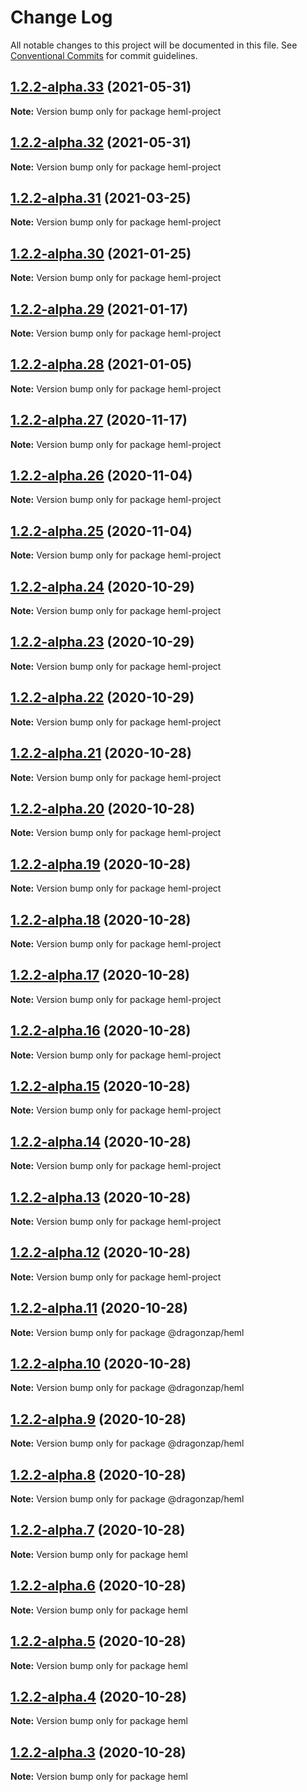 # Change Log

All notable changes to this project will be documented in this file.
See [Conventional Commits](https://conventionalcommits.org) for commit guidelines.

## [1.2.2-alpha.33](https://github.com/dragonzap/heml2/compare/v1.2.2-alpha.32...v1.2.2-alpha.33) (2021-05-31)

**Note:** Version bump only for package heml-project





## [1.2.2-alpha.32](https://github.com/dragonzap/heml2/compare/v1.2.2-alpha.31...v1.2.2-alpha.32) (2021-05-31)

**Note:** Version bump only for package heml-project





## [1.2.2-alpha.31](https://github.com/dragonzap/heml2/compare/v1.2.2-alpha.30...v1.2.2-alpha.31) (2021-03-25)

**Note:** Version bump only for package heml-project





## [1.2.2-alpha.30](https://github.com/dragonzap/heml2/compare/v1.2.2-alpha.29...v1.2.2-alpha.30) (2021-01-25)

**Note:** Version bump only for package heml-project





## [1.2.2-alpha.29](https://github.com/dragonzap/heml2/compare/v1.2.2-alpha.28...v1.2.2-alpha.29) (2021-01-17)

**Note:** Version bump only for package heml-project





## [1.2.2-alpha.28](https://github.com/dragonzap/heml2/compare/v1.2.2-alpha.27...v1.2.2-alpha.28) (2021-01-05)

**Note:** Version bump only for package heml-project





## [1.2.2-alpha.27](https://github.com/dragonzap/heml2/compare/v1.2.2-alpha.26...v1.2.2-alpha.27) (2020-11-17)

**Note:** Version bump only for package heml-project





## [1.2.2-alpha.26](https://github.com/dragonzap/heml2/compare/v1.2.2-alpha.25...v1.2.2-alpha.26) (2020-11-04)

**Note:** Version bump only for package heml-project





## [1.2.2-alpha.25](https://github.com/dragonzap/heml2/compare/v1.2.2-alpha.24...v1.2.2-alpha.25) (2020-11-04)

**Note:** Version bump only for package heml-project






## [1.2.2-alpha.24](https://github.com/dragonzap/heml2/compare/v1.2.2-alpha.22...v1.2.2-alpha.24) (2020-10-29)

**Note:** Version bump only for package heml-project





## [1.2.2-alpha.23](https://github.com/dragonzap/heml2/compare/v1.2.2-alpha.22...v1.2.2-alpha.23) (2020-10-29)

**Note:** Version bump only for package heml-project






## [1.2.2-alpha.22](https://github.com/dragonzap/heml2/compare/v1.2.2-alpha.21...v1.2.2-alpha.22) (2020-10-29)

**Note:** Version bump only for package heml-project





## [1.2.2-alpha.21](https://github.com/dragonzap/heml2/compare/v1.2.2-alpha.20...v1.2.2-alpha.21) (2020-10-28)

**Note:** Version bump only for package heml-project





## [1.2.2-alpha.20](https://github.com/dragonzap/heml2/compare/v1.2.2-alpha.19...v1.2.2-alpha.20) (2020-10-28)

**Note:** Version bump only for package heml-project





## [1.2.2-alpha.19](https://github.com/dragonzap/heml2/compare/v1.2.2-alpha.18...v1.2.2-alpha.19) (2020-10-28)

**Note:** Version bump only for package heml-project





## [1.2.2-alpha.18](https://github.com/dragonzap/heml2/compare/v1.2.2-alpha.17...v1.2.2-alpha.18) (2020-10-28)

**Note:** Version bump only for package heml-project





## [1.2.2-alpha.17](https://github.com/dragonzap/heml2/compare/v1.2.2-alpha.16...v1.2.2-alpha.17) (2020-10-28)

**Note:** Version bump only for package heml-project





## [1.2.2-alpha.16](https://github.com/dragonzap/heml2/compare/v1.2.2-alpha.15...v1.2.2-alpha.16) (2020-10-28)

**Note:** Version bump only for package heml-project





## [1.2.2-alpha.15](https://github.com/dragonzap/heml2/compare/v1.2.2-alpha.14...v1.2.2-alpha.15) (2020-10-28)

**Note:** Version bump only for package heml-project





## [1.2.2-alpha.14](https://github.com/dragonzap/heml2/compare/v1.2.2-alpha.13...v1.2.2-alpha.14) (2020-10-28)

**Note:** Version bump only for package heml-project





## [1.2.2-alpha.13](https://github.com/dragonzap/heml2/compare/v1.2.2-alpha.12...v1.2.2-alpha.13) (2020-10-28)

**Note:** Version bump only for package heml-project





## [1.2.2-alpha.12](https://github.com/dragonzap/heml/compare/v1.2.2-alpha.11...v1.2.2-alpha.12) (2020-10-28)

**Note:** Version bump only for package heml-project





## [1.2.2-alpha.11](https://github.com/dragonzap/heml/compare/v1.2.2-alpha.10...v1.2.2-alpha.11) (2020-10-28)

**Note:** Version bump only for package @dragonzap/heml





## [1.2.2-alpha.10](https://github.com/dragonzap/heml/compare/v1.2.2-alpha.9...v1.2.2-alpha.10) (2020-10-28)

**Note:** Version bump only for package @dragonzap/heml





## [1.2.2-alpha.9](https://github.com/dragonzap/heml/compare/v1.2.2-alpha.8...v1.2.2-alpha.9) (2020-10-28)

**Note:** Version bump only for package @dragonzap/heml





## [1.2.2-alpha.8](https://github.com/dragonzap/heml/compare/v1.2.2-alpha.7...v1.2.2-alpha.8) (2020-10-28)

**Note:** Version bump only for package @dragonzap/heml





## [1.2.2-alpha.7](https://github.com/dragonzap/heml/compare/v1.2.2-alpha.6...v1.2.2-alpha.7) (2020-10-28)

**Note:** Version bump only for package heml





## [1.2.2-alpha.6](https://github.com/dragonzap/heml/compare/v1.2.2-alpha.5...v1.2.2-alpha.6) (2020-10-28)

**Note:** Version bump only for package heml





## [1.2.2-alpha.5](https://github.com/dragonzap/heml/compare/v1.2.2-alpha.4...v1.2.2-alpha.5) (2020-10-28)

**Note:** Version bump only for package heml





## [1.2.2-alpha.4](https://github.com/dragonzap/heml/compare/v1.2.2-alpha.3...v1.2.2-alpha.4) (2020-10-28)

**Note:** Version bump only for package heml





## [1.2.2-alpha.3](https://github.com/dragonzap/heml/compare/v1.2.2-alpha.2...v1.2.2-alpha.3) (2020-10-28)

**Note:** Version bump only for package heml
